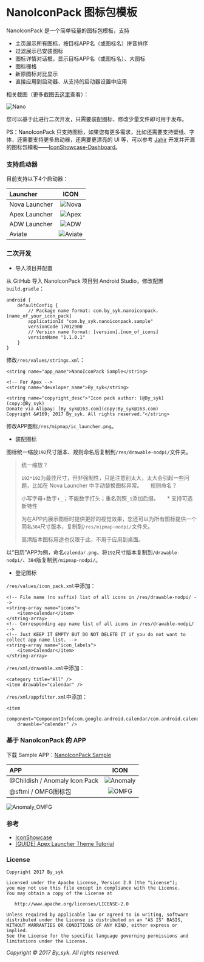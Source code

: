 # NanoIconPack 图标包模板


NanoIconPack 是一个简单轻量的图标包模板，支持
- 主页展示所有图标，按目标APP名（或图标名）拼音排序
- 过滤展示已安装图标
- 图标详情对话框，显示目标APP名（或图标名）、大图标
- 图标栅格
- 新原图标对比显示
- 直接应用到启动器、从支持的启动器设置中应用

相关截图（更多截图去[这里](art/)查看）：

![Nano](art/screenshots_nano.png)

您可以基于此进行二次开发，只需要装配图标、修改少量文件即可用于发布。

PS：NanoIconPack 只支持图标，如果您有更多需求，比如还需要支持壁纸、字体，还需要支持更多启动器，还需要更漂亮的 UI 等，可以参考 [Jahir](https://github.com/jahirfiquitiva) 开发并开源的图标包模板——[IconShowcase-Dashboard](https://github.com/jahirfiquitiva/IconShowcase-Dashboard)。


### 支持启动器

目前支持以下4个启动器：

| Launcher | ICON |
| :---- | :----: |
| Nova Launcher | ![Nova](art/ic_launcher_nova.png) |
| Apex Launcher | ![Apex](art/ic_launcher_apex.png) |
| ADW Launcher | ![ADW](art/ic_launcher_adw.png) |
| Aviate | ![Aviate](art/ic_launcher_aviate.png) |


### 二次开发

- 导入项目并配置

从 GitHub 导入 NanoIconPack 项目到 Android Studio，修改配置`build.gradle`：
```
android {
    defaultConfig {
        // Package name format: com.by_syk.nanoiconpack.[name_of_your_icon_pack]
        applicationId "com.by_syk.nanoiconpack.sample"
        versionCode 17012900
        // Version name format: [version].[num_of_icons]
        versionName "1.1.0.1"
    }
}
```

修改`/res/values/strings.xml`：
```
<string name="app_name">NanoIconPack Sample</string>

<!-- For Apex -->
<string name="developer_name">By_syk</string>

<string name="copyright_desc">"Icon pack author: [@By_syk](copy:@By_syk)
Donate via Alipay: [By_syk@163.com](copy:By_syk@163.com)
Copyright &#169; 2017 By_syk. All rights reserved."</string>
```

修改APP图标`/res/mipmap/ic_launcher.png`。

- 装配图标

图标统一缩放`192`尺寸版本、规则命名后复制到`/res/drawable-nodpi/`文件夹。

> 统一缩放？
>
> `192*192`为最佳尺寸，但非强制性，只是注意别太大，太大会引起一些问题，比如在 Nova Launcher 中手动替换图标异常。
　
> 规则命名？
>
> 小写字母+数字+`_`；不能数字打头；重名则照`_1`添加后缀。
　
> \* 支持可选新特性
>
> 为在APP内展示图标时提供更好的视觉效果，您还可以为所有图标提供一个同名`384`尺寸版本，复制到`/res/mipmap-nodpi/`文件夹。
>
> 高清版本图标用途也仅限于此，不用于应用到桌面。

以“日历”APP为例，命名`calendar.png`，将`192`尺寸版本复制到`/drawable-nodpi/`、`384`版复制到`/mipmap-nodpi/`。

- 登记图标

`/res/values/icon_pack.xml`中添加：
```
<!-- File name (no suffix) list of all icons in /res/drawable-nodpi/ -->
<string-array name="icons">
    <item>calendar</item>
</string-array>
<!-- Corresponding app name list of all icons in /res/drawable-nodpi/ -->
<!-- Just KEEP IT EMPTY BUT DO NOT DELETE IT if you do not want to collect app name list. -->
<string-array name="icon_labels">
    <item>Calendar</item>
</string-array>
```

`/res/xml/drawable.xml`中添加：
```
<category title="All" />
<item drawable="calendar" />
```

`/res/xml/appfilter.xml`中添加：
```
<item
    component="ComponentInfo{com.google.android.calendar/com.android.calendar.AllInOneActivity}"
    drawable="calendar" />
```


### 基于 NanoIconPack 的 APP

下载 Sample APP：[NanoIconPack Sample](https://github.com/by-syk/NanoIconPack/raw/master/out/com.by_syk.nanoiconpack.sample_v1.1.2.1.nightly(17012902).apk)

| APP | ICON |
| :---- | :----: |
| @Childish / Anomaly Icon Pack | ![Anomaly](art/ic_launcher_anomaly.png) |
| @sftmi / OMFG图标包 | ![OMFG](art/ic_launcher_omfg.png) |

![Anomaly_OMFG](art/screenshots_anomaly_and_omfg.png)


### 参考

- [IconShowcase](https://github.com/jahirfiquitiva/IconShowcase)
- [[GUIDE] Apex Launcher Theme Tutorial](https://forum.xda-developers.com/showthread.php?t=1649891)


### License

    Copyright 2017 By_syk

    Licensed under the Apache License, Version 2.0 (the "License");
    you may not use this file except in compliance with the License.
    You may obtain a copy of the License at

       http://www.apache.org/licenses/LICENSE-2.0

    Unless required by applicable law or agreed to in writing, software
    distributed under the License is distributed on an "AS IS" BASIS,
    WITHOUT WARRANTIES OR CONDITIONS OF ANY KIND, either express or implied.
    See the License for the specific language governing permissions and
    limitations under the License.


*Copyright &#169; 2017 By_syk. All rights reserved.*